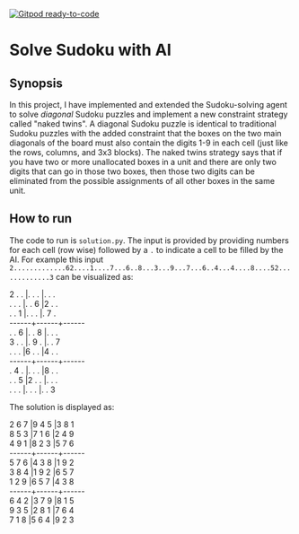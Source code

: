 [![Gitpod ready-to-code](https://img.shields.io/badge/Gitpod-ready--to--code-blue?logo=gitpod)](https://gitpod.io/#https://github.com/AakankshaDC/aind_sudoku_solver)

# Solve Sudoku with AI

## Synopsis

In this project, I have implemented and extended the Sudoku-solving agent to solve _diagonal_ Sudoku puzzles and implement a new constraint strategy called "naked twins". A diagonal Sudoku puzzle is identical to traditional Sudoku puzzles with the added constraint that the boxes on the two main diagonals of the board must also contain the digits 1-9 in each cell (just like the rows, columns, and 3x3 blocks). The naked twins strategy says that if you have two or more unallocated boxes in a unit and there are only two digits that can go in those two boxes, then those two digits can be eliminated from the possible assignments of all other boxes in the same unit.


## How to run

The code to run is `solution.py`. The input is provided by providing numbers for each cell (row wise) followed by a `.` to indicate a cell to be filled by the AI. For example this input `2.............62....1....7...6..8...3...9...7...6..4...4....8....52.............3` can be visualized as:

2 . . |. . . |. . .  <br />
. . . |. . 6 |2 . .  <br />
. . 1 |. . . |. 7 .  <br />
------+------+------ <br />
. . 6 |. . 8 |. . .  <br />
3 . . |. 9 . |. . 7  <br />
. . . |6 . . |4 . .  <br />
------+------+------ <br />
. 4 . |. . . |8 . .  <br />
. . 5 |2 . . |. . .  <br />
. . . |. . . |. . 3  <br />

The solution is displayed as:

2 6 7 |9 4 5 |3 8 1  <br />
8 5 3 |7 1 6 |2 4 9  <br />
4 9 1 |8 2 3 |5 7 6  <br />
------+------+------ <br />
5 7 6 |4 3 8 |1 9 2  <br />
3 8 4 |1 9 2 |6 5 7  <br />
1 2 9 |6 5 7 |4 3 8  <br />
------+------+------ <br />
6 4 2 |3 7 9 |8 1 5  <br />
9 3 5 |2 8 1 |7 6 4  <br />
7 1 8 |5 6 4 |9 2 3  <br />
